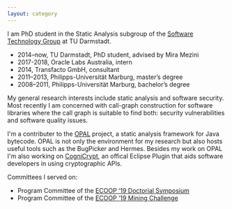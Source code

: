 ```yaml
---
layout: category
---
```


I am PhD student in the Static Analysis subgroup of the [Software Technology Group][1] at TU Darmstadt.

* 2014–now, TU Darmstadt, PhD student, advised by Mira Mezini
* 2017-2018, Oracle Labs Australia, intern
* 2014, Transfacto GmbH, consultant
* 2011–2013, Philipps-Universität Marburg, master’s degree
* 2008–2011, Philipps-Universität Marburg, bachelor’s degree

My general research interests include static analysis and software security.
Most recently I am concerned with call-graph construction for software libraries where the call graph is suitable to find both:
security vulnerabilities and software quality issues.

I'm a contributer to the [OPAL][2] project, a static analysis framework for Java bytecode.
OPAL is not only the environment for my research but also hosts useful tools such as the BugPicker and Hermes.
Besides my work on OPAL I'm also working on [CogniCrypt][3], an offical Eclipse Plugin that aids software developers in using cryptographic APIs.

Committees I served on:

* Program Committee of the [ECOOP ‘19 Doctorial Symposium][4]
* Program Committee of the [ECOOP ‘19 Mining Challenge][5]

[1]: http://www.stg.tu-darmstadt.de/
[2]: http://www.opal-project.de/
[3]: https://projects.eclipse.org/projects/technology.cognicrypt
[4]: https://2019.ecoop.org/track/ecoop-2019-docsymp
[5]: https://2019.ecoop.org/track/ecoop-2019-Posters